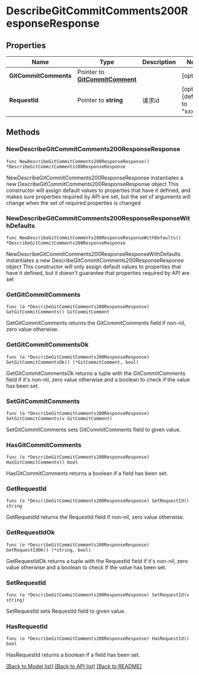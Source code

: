 # DescribeGitCommitComments200ResponseResponse

## Properties

Name | Type | Description | Notes
------------ | ------------- | ------------- | -------------
**GitCommitComments** | Pointer to [**GitCommitComment**](GitCommitComment.md) |  | [optional] 
**RequestId** | Pointer to **string** | 请求id | [optional] [default to "xxxxx"]

## Methods

### NewDescribeGitCommitComments200ResponseResponse

`func NewDescribeGitCommitComments200ResponseResponse() *DescribeGitCommitComments200ResponseResponse`

NewDescribeGitCommitComments200ResponseResponse instantiates a new DescribeGitCommitComments200ResponseResponse object
This constructor will assign default values to properties that have it defined,
and makes sure properties required by API are set, but the set of arguments
will change when the set of required properties is changed

### NewDescribeGitCommitComments200ResponseResponseWithDefaults

`func NewDescribeGitCommitComments200ResponseResponseWithDefaults() *DescribeGitCommitComments200ResponseResponse`

NewDescribeGitCommitComments200ResponseResponseWithDefaults instantiates a new DescribeGitCommitComments200ResponseResponse object
This constructor will only assign default values to properties that have it defined,
but it doesn't guarantee that properties required by API are set

### GetGitCommitComments

`func (o *DescribeGitCommitComments200ResponseResponse) GetGitCommitComments() GitCommitComment`

GetGitCommitComments returns the GitCommitComments field if non-nil, zero value otherwise.

### GetGitCommitCommentsOk

`func (o *DescribeGitCommitComments200ResponseResponse) GetGitCommitCommentsOk() (*GitCommitComment, bool)`

GetGitCommitCommentsOk returns a tuple with the GitCommitComments field if it's non-nil, zero value otherwise
and a boolean to check if the value has been set.

### SetGitCommitComments

`func (o *DescribeGitCommitComments200ResponseResponse) SetGitCommitComments(v GitCommitComment)`

SetGitCommitComments sets GitCommitComments field to given value.

### HasGitCommitComments

`func (o *DescribeGitCommitComments200ResponseResponse) HasGitCommitComments() bool`

HasGitCommitComments returns a boolean if a field has been set.

### GetRequestId

`func (o *DescribeGitCommitComments200ResponseResponse) GetRequestId() string`

GetRequestId returns the RequestId field if non-nil, zero value otherwise.

### GetRequestIdOk

`func (o *DescribeGitCommitComments200ResponseResponse) GetRequestIdOk() (*string, bool)`

GetRequestIdOk returns a tuple with the RequestId field if it's non-nil, zero value otherwise
and a boolean to check if the value has been set.

### SetRequestId

`func (o *DescribeGitCommitComments200ResponseResponse) SetRequestId(v string)`

SetRequestId sets RequestId field to given value.

### HasRequestId

`func (o *DescribeGitCommitComments200ResponseResponse) HasRequestId() bool`

HasRequestId returns a boolean if a field has been set.


[[Back to Model list]](../README.md#documentation-for-models) [[Back to API list]](../README.md#documentation-for-api-endpoints) [[Back to README]](../README.md)


